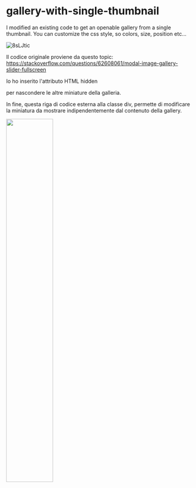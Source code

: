# gallery-with-single-thumbnail


I modified an existing code to get an openable gallery from a single thumbnail. You can customize the css style, so colors, size, position etc...

![8sLJtic](https://user-images.githubusercontent.com/48321178/183284894-0341c9e4-b72e-413a-85a9-8e5048523339.gif)

Il codice originale proviene da questo topic: https://stackoverflow.com/questions/62608061/modal-image-gallery-slider-fullscreen

Io ho inserito l'attributo HTML hidden <p hidden></p> per nascondere le altre miniature della galleria.

In fine, questa riga di codice esterna alla classe div, permette di modificare la miniatura da mostrare indipendentemente dal contenuto della gallery.

<img src="" style="width:50%" onclick="openModalAA()" class="hover-shadowAA cursor">
